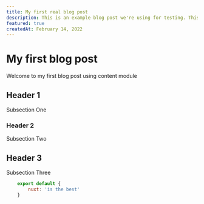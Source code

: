 ```yaml
---
title: My first real blog post
description: This is an example blog post we're using for testing. This is an example blog post we're using for testing. This is an example blog post we're using for testing.This is an example blog post we're using for testing. This is an example blog post we're using for testing. This is an example blog post we're using for testing. This is an example blog post we're using for testing.
featured: true
createdAt: February 14, 2022
---
```

# My first blog post

Welcome to my first blog post using content module

## Header 1

Subsection One

### Header 2

Subsection Two

## Header 3

Subsection Three

```javascript
    export default {
        nuxt: 'is the best'
    }
```
